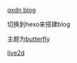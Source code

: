 
[qxdn blog](https://qianxu.run)


切换到hexo来搭建blog

主题为[butterfly](https://github.com/jerryc127/hexo-theme-butterfly)

[live2d](https://github.com/stevenjoezhang/live2d-widget)
